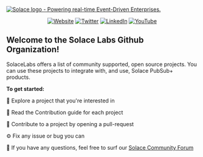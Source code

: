 [![Solace logo - Powering real-time Event-Driven Enterprises.](/assets/Solace_Logo_Green.png)](https://www.solace.com)

<div align="center">

  <a href="https://www.solace.com">![Website](https://img.shields.io/badge/Website-solace.com-00C895.svg)</a>
  <a href="https://twitter.com/solacedotcom">![Twitter](https://img.shields.io/badge/Twitter-@solacedotcom-1E9BF1.svg)</a>
  <a href="https://www.linkedin.com/company/20219">![LinkedIn](https://img.shields.io/badge/LinkedIn-solace-lightgray.svg)</a>
  <a href="https://www.youtube.com/c/Solacedotcom">![YouTube](https://img.shields.io/badge/YouTube-solacedotcom-red.svg)</a>

</div>

## Welcome to the Solace Labs Github Organization! 

SolaceLabs offers a list of community supported, open source projects. You can use these projects to integrate with, and use, Solace PubSub+ products.


**To get started:**

🍿 Explore a project that you're interested in

📖 Read the Contribution guide for each project

🥳 Contribute to a project by opening a pull-request

⚙️ Fix any issue or bug you can

🧙 If you have any questions, feel free to surf our [Solace Community Forum](https://solace.community/)
